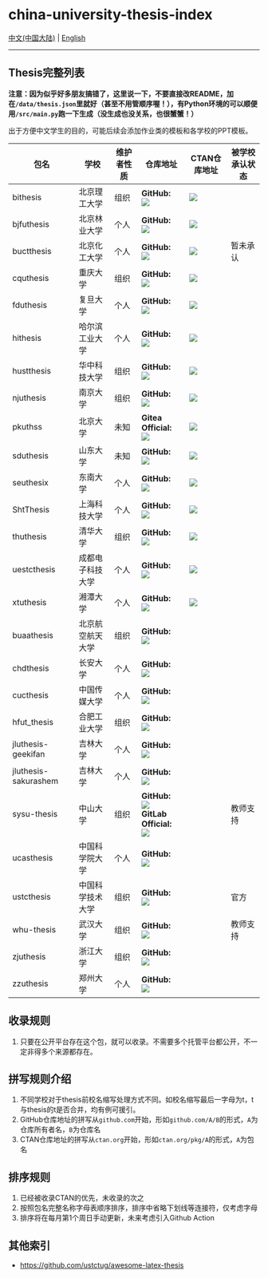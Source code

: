 # china-university-thesis-index

[中文(中国大陆)](README-zh-CN.md) | [English](README-en-US.md)

---

## Thesis完整列表

**注意：因为似乎好多朋友搞错了，这里说一下，不要直接改README，加在`/data/thesis.json`里就好（甚至不用管顺序喔！），有Python环境的可以顺便用`/src/main.py`跑一下生成（没生成也没关系，也很蟹蟹！）**

出于方便中文学生的目的，可能后续会添加作业类的模板和各学校的PPT模板。

<!-- MARKDOWN_TABLE BEGIN -->
<!-- WARNING: THIS TABLE IS MAINTAINED BY PROGRAMME, YOU SHOULD ADD DATA TO COLLECTION JSON -->
| 包名 | 学校 | 维护者性质 | 仓库地址 | CTAN仓库地址 | 被学校承认状态 |
| - | - | - | - | - | - |
| bithesis | 北京理工大学 | 组织 | <div><b>GitHub:</b><br/>![](https://img.shields.io/badge/BITNP%2FBIThesis-blue?logo=github&link=https%3A%2F%2Fgithub.com%2FBITNP%2FBIThesis)</div> | ![](https://img.shields.io/badge/ctan-bithesis-lightgray?link=https%3A%2F%2Fctan.org%2Fpkg%2Fbithesis) |  |
| bjfuthesis | 北京林业大学 | 个人 | <div><b>GitHub:</b><br/>![](https://img.shields.io/badge/bjfu--projects%2Fbjfuthesis-green?logo=github&link=https%3A%2F%2Fgithub.com%2Fbjfu--projects%2Fbjfuthesis)</div> | ![](https://img.shields.io/badge/ctan-bjfuthesis-lightgray?link=https%3A%2F%2Fctan.org%2Fpkg%2Fbjfuthesis) |  |
| buctthesis | 北京化工大学 | 个人 | <div><b>GitHub:</b><br/>![](https://img.shields.io/badge/Miracle0565%2Fbuctthesis-green?logo=github&link=https%3A%2F%2Fgithub.com%2FMiracle0565%2Fbuctthesis)</div> | ![](https://img.shields.io/badge/ctan-buctthesis-lightgray?link=https%3A%2F%2Fctan.org%2Fpkg%2Fbuctthesis) | 暂未承认 |
| cquthesis | 重庆大学 | 组织 | <div><b>GitHub:</b><br/>![](https://img.shields.io/badge/nanmu42%2FCQUThesis-blue?logo=github&link=https%3A%2F%2Fgithub.com%2Fnanmu42%2FCQUThesis)</div> | ![](https://img.shields.io/badge/ctan-cquthesis-lightgray?link=https%3A%2F%2Fctan.org%2Fpkg%2Fcquthesis) |  |
| fduthesis | 复旦大学 | 个人 | <div><b>GitHub:</b><br/>![](https://img.shields.io/badge/stone--zeng%2Ffduthesis-green?logo=github&link=https%3A%2F%2Fgithub.com%2Fstone--zeng%2Ffduthesis)</div> | ![](https://img.shields.io/badge/ctan-fduthesis-lightgray?link=https%3A%2F%2Fctan.org%2Fpkg%2Ffduthesis) |  |
| hithesis | 哈尔滨工业大学 | 个人 | <div><b>GitHub:</b><br/>![](https://img.shields.io/badge/dustincys%2Fhithesis-green?logo=github&link=https%3A%2F%2Fgithub.com%2Fdustincys%2Fhithesis)</div> | ![](https://img.shields.io/badge/ctan-hithesis-lightgray?link=https%3A%2F%2Fctan.org%2Fpkg%2Fhithesis) |  |
| hustthesis | 华中科技大学 | 组织 | <div><b>GitHub:</b><br/>![](https://img.shields.io/badge/hust--latex%2Fhustthesis-blue?logo=github&link=https%3A%2F%2Fgithub.com%2Fhust--latex%2Fhustthesis)</div> | ![](https://img.shields.io/badge/ctan-hustthesis-lightgray?link=https%3A%2F%2Fctan.org%2Fpkg%2Fhustthesis) |  |
| njuthesis | 南京大学 | 组织 | <div><b>GitHub:</b><br/>![](https://img.shields.io/badge/nju--lug%2FNJUThesis-blue?logo=github&link=https%3A%2F%2Fgithub.com%2Fnju--lug%2FNJUThesis)</div> | ![](https://img.shields.io/badge/ctan-njuthesis-lightgray?link=https%3A%2F%2Fctan.org%2Fpkg%2Fnjuthesis) |  |
| pkuthss | 北京大学 | 未知 | <div><b>Gitea Official:</b><br/>![](https://img.shields.io/badge/CasperVector%2Fpkuthss-red?logo=gitea&link=https%3A%2F%2Fgithub.com%2FCasperVector%2Fpkuthss)</div> | ![](https://img.shields.io/badge/ctan-pkuthss-lightgray?link=https%3A%2F%2Fctan.org%2Fpkg%2Fpkuthss) |  |
| sduthesis | 山东大学 | 未知 | <div><b>GitHub:</b><br/>![](https://img.shields.io/badge/Liam0205%2Fsduthesis-red?logo=github&link=https%3A%2F%2Fgithub.com%2FLiam0205%2Fsduthesis)</div> | ![](https://img.shields.io/badge/ctan-sduthesis-lightgray?link=https%3A%2F%2Fctan.org%2Fpkg%2Fsduthesis) |  |
| seuthesix | 东南大学 | 个人 | <div><b>GitHub:</b><br/>![](https://img.shields.io/badge/zhimengfan1990%2Fseuthesix-green?logo=github&link=https%3A%2F%2Fgithub.com%2Fzhimengfan1990%2Fseuthesix)</div> | ![](https://img.shields.io/badge/ctan-seuthesix-lightgray?link=https%3A%2F%2Fctan.org%2Fpkg%2Fseuthesix) |  |
| ShtThesis | 上海科技大学 | 个人 | <div><b>GitHub:</b><br/>![](https://img.shields.io/badge/lirundong%2Fshtthesis-green?logo=github&link=https%3A%2F%2Fgithub.com%2Flirundong%2Fshtthesis)</div> | ![](https://img.shields.io/badge/ctan-shtthesis-lightgray?link=https%3A%2F%2Fctan.org%2Fpkg%2Fshtthesis) |  |
| thuthesis | 清华大学 | 组织 | <div><b>GitHub:</b><br/>![](https://img.shields.io/badge/tuna%2Fthuthesis-blue?logo=github&link=https%3A%2F%2Fgithub.com%2Ftuna%2Fthuthesis)</div> | ![](https://img.shields.io/badge/ctan-thuthesis-lightgray?link=https%3A%2F%2Fctan.org%2Fpkg%2Fthuthesis) |  |
| uestcthesis | 成都电子科技大学 | 个人 | <div><b>GitHub:</b><br/>![](https://img.shields.io/badge/shifujun%2FUESTCthesis-green?logo=github&link=https%3A%2F%2Fgithub.com%2Fshifujun%2FUESTCthesis)</div> | ![](https://img.shields.io/badge/ctan-uestcthesis-lightgray?link=https%3A%2F%2Fctan.org%2Fpkg%2Fuestcthesis) |  |
| xtuthesis | 湘潭大学 | 个人 | <div><b>GitHub:</b><br/>![](https://img.shields.io/badge/MrDongdongLin%2Fxtuthesis-green?logo=github&link=https%3A%2F%2Fgithub.com%2FMrDongdongLin%2Fxtuthesis)</div> | ![](https://img.shields.io/badge/ctan-xtuthesis-lightgray?link=https%3A%2F%2Fctan.org%2Fpkg%2Fxtuthesis) |  |
| buaathesis | 北京航空航天大学 | 组织 | <div><b>GitHub:</b><br/>![](https://img.shields.io/badge/BHOSC%2FBUAAthesis-blue?logo=github&link=https%3A%2F%2Fgithub.com%2FBHOSC%2FBUAAthesis)</div> |  |  |
| chdthesis | 长安大学 | 个人 | <div><b>GitHub:</b><br/>![](https://img.shields.io/badge/xiaoleeza%2Fchdthesis-green?logo=github&link=https%3A%2F%2Fgithub.com%2Fxiaoleeza%2Fchdthesis)</div> |  |  |
| cucthesis | 中国传媒大学 | 个人 | <div><b>GitHub:</b><br/>![](https://img.shields.io/badge/YunYouJun%2Fcucthesis-green?logo=github&link=https%3A%2F%2Fgithub.com%2FYunYouJun%2Fcucthesis)</div> |  |  |
| hfut_thesis | 合肥工业大学 | 组织 | <div><b>GitHub:</b><br/>![](https://img.shields.io/badge/HFUTTUG%2FHFUT_Thesis-blue?logo=github&link=https%3A%2F%2Fgithub.com%2FHFUTTUG%2FHFUT_Thesis)</div> |  |  |
| jluthesis-geekifan | 吉林大学 | 个人 | <div><b>GitHub:</b><br/>![](https://img.shields.io/badge/geekifan%2Fjluthesis-green?logo=github&link=https%3A%2F%2Fgithub.com%2Fgeekifan%2Fjluthesis)</div> |  |  |
| jluthesis-sakurashem | 吉林大学 | 个人 | <div><b>GitHub:</b><br/>![](https://img.shields.io/badge/Sakura--shem%2FJLUThesis-green?logo=github&link=https%3A%2F%2Fgithub.com%2FSakura--shem%2FJLUThesis)</div> |  |  |
| sysu-thesis | 中山大学 | 组织 | <div><b>GitHub:</b><br/>![](https://img.shields.io/badge/SYSU--SCC%2Fsysu--thesis-blue?logo=github&link=https%3A%2F%2Fgithub.com%2FSYSU--SCC%2Fsysu--thesis)<br/><b>GitLab Official:</b><br/>![](https://img.shields.io/badge/sysu--gitlab%2Flatex--group-blue?logo=gitlab&link=https%3A%2F%2Fgithub.com%2Fsysu--gitlab%2Flatex--group)</div> |  | 教师支持 |
| ucasthesis | 中国科学院大学 | 个人 | <div><b>GitHub:</b><br/>![](https://img.shields.io/badge/mohuangrui%2Fucasthesis-green?logo=github&link=https%3A%2F%2Fgithub.com%2Fmohuangrui%2Fucasthesis)</div> |  |  |
| ustcthesis | 中国科学技术大学 | 组织 | <div><b>GitHub:</b><br/>![](https://img.shields.io/badge/ustctug%2Fustcthesis-blue?logo=github&link=https%3A%2F%2Fgithub.com%2Fustctug%2Fustcthesis)</div> |  | 官方 |
| whu-thesis | 武汉大学 | 组织 | <div><b>GitHub:</b><br/>![](https://img.shields.io/badge/whutug%2Fwhu--thesis-blue?logo=github&link=https%3A%2F%2Fgithub.com%2Fwhutug%2Fwhu--thesis)</div> |  | 教师支持 |
| zjuthesis | 浙江大学 | 组织 | <div><b>GitHub:</b><br/>![](https://img.shields.io/badge/TheNetAdmin%2Fzjuthesis-blue?logo=github&link=https%3A%2F%2Fgithub.com%2FTheNetAdmin%2Fzjuthesis)</div> |  |  |
| zzuthesis | 郑州大学 | 个人 | <div><b>GitHub:</b><br/>![](https://img.shields.io/badge/tuxify%2Fzzuthesis-green?logo=github&link=https%3A%2F%2Fgithub.com%2Ftuxify%2Fzzuthesis)</div> |  |  |

<!-- MARKDOWN_TABLE END -->

## 收录规则

1. 只要在公开平台存在这个包，就可以收录。不需要多个托管平台都公开，不一定非得多个来源都存在。

## 拼写规则介绍

1. 不同学校对于thesis前校名缩写处理方式不同。如校名缩写最后一字母为t，t与thesis的t是否合并，均有例可援引。
2. GitHub仓库地址的拼写从```github.com```开始，形如```github.com/A/B```的形式，```A```为仓库所有者名，```B```为仓库名
3. CTAN仓库地址的拼写从```ctan.org```开始，形如```ctan.org/pkg/A```的形式，```A```为包名

## 排序规则

1. 已经被收录CTAN的优先，未收录的次之
2. 按照包名完整名称字母表顺序排序，排序中省略下划线等连接符，仅考虑字母
3. 排序将在每月第1个周日手动更新，未来考虑引入Github Action

## 其他索引

* https://github.com/ustctug/awesome-latex-thesis
